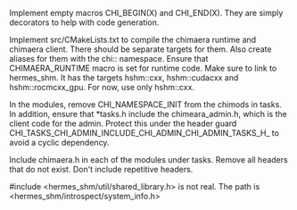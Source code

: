 Implement empty macros CHI_BEGIN(X) and CHI_END(X). They are simply decorators to help with code generation.

Implement src/CMakeLists.txt to compile the chimaera runtime and chimaera client. There should be separate targets for them.
Also create aliases for them with the chi:: namespace.  Ensure that CHIMAERA_RUNTIME macro is set for runtime code. Make sure to link to hermes_shm. It has the targets hshm::cxx, hshm::cudacxx and hshm::rocmcxx_gpu. For now, use only hshm::cxx.

In the modules, remove CHI_NAMESPACE_INIT from the chimods in tasks. In addition, ensure that *tasks.h include the chimeara_admin.h, which is the client code for the admin. Protect this under the header guard CHI_TASKS_CHI_ADMIN_INCLUDE_CHI_ADMIN_CHI_ADMIN_TASKS_H_ to avoid a cyclic dependency. 

Include chimaera.h in each of the modules under tasks. Remove all headers that do not exist. Don't include repetitive headers.


#include <hermes_shm/util/shared_library.h> is not real. The path is <hermes_shm/introspect/system_info.h>